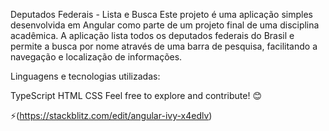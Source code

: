 Deputados Federais - Lista e Busca
Este projeto é uma aplicação simples desenvolvida em Angular como parte de um projeto final de uma disciplina acadêmica. A aplicação lista todos os deputados federais do Brasil e permite a busca por nome através de uma barra de pesquisa, facilitando a navegação e localização de informações.

Linguagens e tecnologias utilizadas:

TypeScript
HTML
CSS
Feel free to explore and contribute! 😊

⚡️(https://stackblitz.com/edit/angular-ivy-x4edlv)

